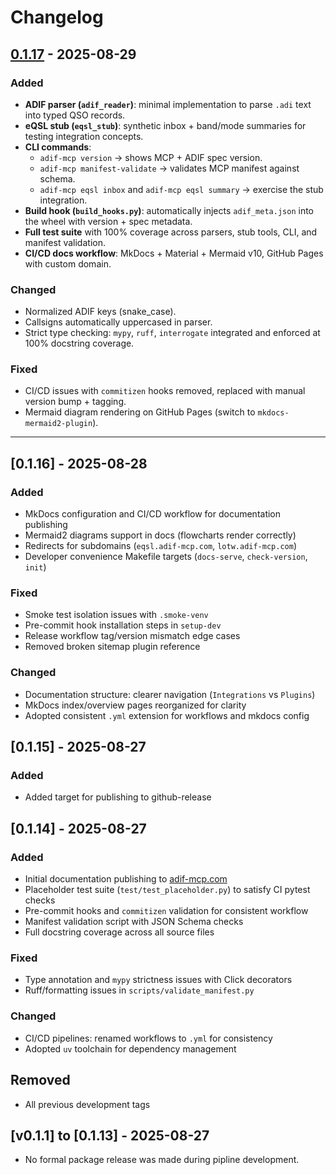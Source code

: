 # Changelog

## [0.1.17] - 2025-08-29
### Added
- **ADIF parser (`adif_reader`)**: minimal implementation to parse `.adi` text into typed QSO records.
- **eQSL stub (`eqsl_stub`)**: synthetic inbox + band/mode summaries for testing integration concepts.
- **CLI commands**:
  - `adif-mcp version` → shows MCP + ADIF spec version.
  - `adif-mcp manifest-validate` → validates MCP manifest against schema.
  - `adif-mcp eqsl inbox` and `adif-mcp eqsl summary` → exercise the stub integration.
- **Build hook (`build_hooks.py`)**: automatically injects `adif_meta.json` into the wheel with version + spec metadata.
- **Full test suite** with 100% coverage across parsers, stub tools, CLI, and manifest validation.
- **CI/CD docs workflow**: MkDocs + Material + Mermaid v10, GitHub Pages with custom domain.

### Changed
- Normalized ADIF keys (snake_case).
- Callsigns automatically uppercased in parser.
- Strict type checking: `mypy`, `ruff`, `interrogate` integrated and enforced at 100% docstring coverage.

### Fixed
- CI/CD issues with `commitizen` hooks removed, replaced with manual version bump + tagging.
- Mermaid diagram rendering on GitHub Pages (switch to `mkdocs-mermaid2-plugin`).

---

[0.1.17]: https://github.com/KI7MT/adif-mcp/releases/tag/v0.1.17

## [0.1.16] - 2025-08-28

### Added
- MkDocs configuration and CI/CD workflow for documentation publishing
- Mermaid2 diagrams support in docs (flowcharts render correctly)
- Redirects for subdomains (`eqsl.adif-mcp.com`, `lotw.adif-mcp.com`)
- Developer convenience Makefile targets (`docs-serve`, `check-version`, `init`)

### Fixed
- Smoke test isolation issues with `.smoke-venv`
- Pre-commit hook installation steps in `setup-dev`
- Release workflow tag/version mismatch edge cases
- Removed broken sitemap plugin reference

### Changed
- Documentation structure: clearer navigation (`Integrations` vs `Plugins`)
- MkDocs index/overview pages reorganized for clarity
- Adopted consistent `.yml` extension for workflows and mkdocs config


## [0.1.15] - 2025-08-27
### Added
  - Added target for publishing to github-release

## [0.1.14] - 2025-08-27

### Added
- Initial documentation publishing to [adif-mcp.com](https://adif-mcp.com)
- Placeholder test suite (`test/test_placeholder.py`) to satisfy CI pytest checks
- Pre-commit hooks and `commitizen` validation for consistent workflow
- Manifest validation script with JSON Schema checks
- Full docstring coverage across all source files

### Fixed
- Type annotation and `mypy` strictness issues with Click decorators
- Ruff/formatting issues in `scripts/validate_manifest.py`

### Changed
- CI/CD pipelines: renamed workflows to `.yml` for consistency
- Adopted `uv` toolchain for dependency management

## Removed
- All previous development tags

## [v0.1.1] to [0.1.13] - 2025-08-27
- No formal package release was made during pipline development.
